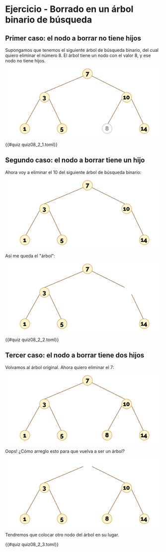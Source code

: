 # Ejercicio - Borrado en un árbol binario de búsqueda

## Primer caso: el nodo a borrar no tiene hijos

Supongamos que tenemos el siguiente árbol de búsqueda binario, del cual quiero eliminar el número 8. El árbol tiene un nodo con el valor 8, y ese nodo no tiene hijos.

![Árbol que contiene un 8, y el 8 no tiene hijos](08_2/Arbol1.png)

{{#quiz quiz08_2_1.toml}}


## Segundo caso: el nodo a borrar tiene un hijo

Ahora voy a eliminar el 10 del siguiente árbol de búsqueda binario:

![Árbol que contiene un 10, el cual tiene hijo derecho, pero no izquierdo](08_2/Arbol2.png)

Así me queda el "árbol":

![Árbol igual que el anterior, pero habiendo eliminado el 10](08_2/Arbol3.png)


{{#quiz quiz08_2_2.toml}}


## Tercer caso: el nodo a borrar tiene dos hijos

Volvamos al árbol original. Ahora quiero eliminar el 7:


![Árbol cuya raiz es 7, y tiene dos hijos](08_2/Arbol4.png)

Oops! ¿Cómo arreglo esto para que vuelva a ser un árbol?

!["Árbol" sin raíz, con dos hijos huérfanos](08_2/Arbol5.png)

Tendremos que colocar otro nodo del árbol en su lugar.


{{#quiz quiz08_2_3.toml}}



